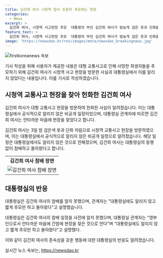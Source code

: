 ```yaml
---
title: 김건희 여사 시청역 참사 조용히 추모하는 현장
categories:
  - News
excerpt: >
  김건희 여사, 시청역 사고현장 추모  대통령의 부인 김건희 여사가 밤늦게 검은 옷과 단화를 차려 시청역 교통사고 현장을 찾아 헌화한 사실이 알려졌다. 대통령실에도 알리지 않은 이 비공개 행사는 커뮤니티에 제보되었고, 여사의 조문에는 경호처 직원도 동행하지 않은 것으로 전해졌다. 대통령실 관계자는 영부인으로서 안타까운 마음에 간밤에 현장을 찾은 것으로 안다며 설명했다. 사고는 9명 사망, 6명 부상을 낸 역주행 참사로 발생했다.
feature_text: >
  김건희 여사, 시청역 사고현장 추모  대통령의 부인 김건희 여사가 밤늦게 검은 옷과 단화를 차려 시청역 교통사고 현장을 찾아 헌화한 사실이 알려졌다. 대통령실에도 알리지 않은 이 비공개 행사는 커뮤니티에 제보되었고, 여사의 조문에는 경호처 직원도 동행하지 않은 것으로 전해졌다. 대통령실 관계자는 영부인으로서 안타까운 마음에 간밤에 현장을 찾은 것으로 안다며 설명했다. 사고는 9명 사망, 6명 부상을 낸 역주행 참사로 발생했다.
image: 'https://newsdao.kr/res/images/meta/newsdao_breakingnews.jpg'
---
```


<p><img src="https://newsdao.kr/res/images/meta/newsdao_breakingnews.jpg" alt="firstkoreanews 속보" /></p>

<p>기사 작성을 위해 사용자가 제공한 내용은 대형 교통사고로 인해 사망한 희생자들을 추모하기 위해 김건희 여사가 시청역 사고 현장을 방문한 사실과 대통령실에서 이를 알리지 않았다는 내용입니다.
이를 기사로 작성하겠습니다.</p>

<h2 data-ke-size="size26">시청역 교통사고 현장을 찾아 헌화한 김건희 여사</h2>

<p>김건희 여사가 대형 교통사고 현장을 방문하여 헌화한 사실이 알려졌습니다. 이는 대통령실에서 공식적으로 알리지 않은 비공개 일정이었으며, 대통령실 관계자에 따르면 김건희 여사는 안타까운 마음에 현장을 찾았다고 합니다.</p>

<p data-ke-size="size16">김건희 여사는 3일 밤 검은색 옷과 단화 차림으로 시청역 교통사고 현장을 방문하였으며, 이는 대통령실에서 공식적으로 알리지 않은 비공개 일정으로 알려졌습니다. 해당 일정은 대통령실에서도 알리지 않은 것으로 전해졌으며, 김건희 여사는 대통령실의 동행 없이 참배하고 돌아왔다고 합니다.</p>

<table>
  <tr>
    <td style="text-align: center; height: 17px;"><b>김건희 여사 참배 장면</b></td>
  </tr>
  <tr>
    <td><img src="여사_참배_이미지.jpg" alt="김건희 여사 참배 장면"></td>
  </tr>
</table>

<h2 data-ke-size="size26">대통령실의 반응</h2>

<p>대통령실은 김건희 여사의 참배를 알지 못했으며, 관계자는 "대통령실에도 알리지 않고 짧게 추모만 하고 돌아왔다"고 설명했습니다.</p>

<p data-ke-size="size16">대통령실은 김건희 여사의 참배 일정을 사전에 알지 못했으며, 대통령실 관계자는 "영부인으로서 안타까운 마음에 간밤에 현장을 찾은 것으로 안다"며 "대통령실에도 알리지 않고 짧게 추모만 하고 돌아왔다"고 설명했다.</p>

<p>이와 같이 김건희 여사의 존속성을 갖춘 행동에 대한 대통령실의 반응도 알려졌습니다.</p>
실시간 뉴스 속보는, <a href="https://newsdao.kr" rel="dofollow">https://newsdao.kr</a>


